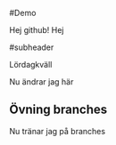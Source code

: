 #Demo

Hej github! Hej

#subheader

Lördagkväll

Nu ändrar jag här

## Övning branches

Nu tränar jag på branches



